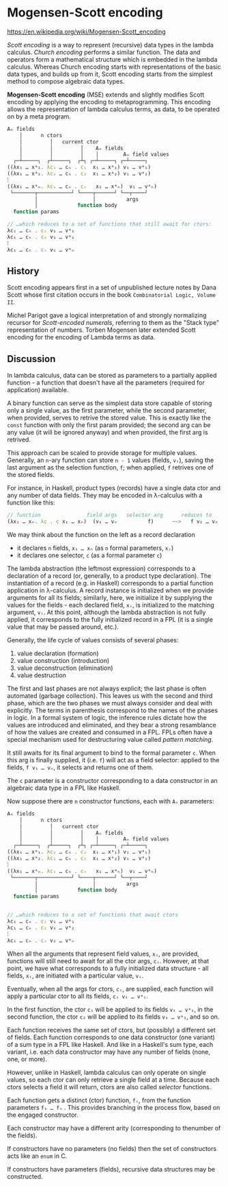# Mogensen-Scott encoding

https://en.wikipedia.org/wiki/Mogensen-Scott_encoding

*Scott encoding* is a way to represent (recursive) data types in the lambda calculus. *Church encoding* performs a similar function. The data and operators form a mathematical structure which is embedded in the lambda calculus. Whereas Church encoding starts with representations of the basic data types, and builds up from it, Scott encoding starts from the simplest method to compose algebraic data types.



**Mogensen-Scott encoding** (MSE) extends and slightly modifies Scott encoding by applying the encoding to metaprogramming. This encoding allows the representation of lambda calculus terms, as data, to be operated on by a meta program.

```js λc
Aₙ fields
    │      n ctors
    │         │   current ctor
    │         │         │    Aₙ fields
    │         │         │    │        Aₙ field values
  ┌─┴─────┐  ┌┴─────┐  ┌┴┐ ┌─┴─────┐ ┌─┴─────┐
((λx₁ … xᵃ₁. λc₁ … cₙ . c₁  x₁ … xᵃ₁) v₁ … vᵃ₁)
((λx₁ … xᵃ₂. λc₁ … cₙ . c₂  x₁ … xᵃ₂) v₁ … vᵃ₂)
⁝
((λx₁ … xᵃₙ. λc₁ … cₙ . cₙ   x₁ … xᵃₙ)  v₁ … vᵃₙ)
 └───────┬───────────┘ └────┬──────┘ └──┬────┘
         │                  │          args
         │             function body
  function params

// …which reduces to a set of functions that still await for ctors:
λc₁ … cₙ . c₁ v₁ … vᵃ₁
λc₁ … cₙ . c₂ v₁ … vᵃ₂
⁝
λc₁ … cₙ . cₙ v₁ … vᵃₙ
```


## History

Scott encoding appears first in a set of unpublished lecture notes by Dana Scott whose first citation occurs in the book `Combinatorial Logic, Volume II`.

Michel Parigot gave a logical interpretation of and strongly normalizing recursor for *Scott-encoded numerals*, referring to them as the "Stack type" representation of numbers. Torben Mogensen later extended Scott encoding for the encoding of Lambda terms as data.

## Discussion

In lambda calculus, data can be stored as parameters to a partially applied function - a function that doesn't have all the parameters (required for application) available.

A binary function can serve as the simplest data store capable of storing only a single value, as the first parameter, while the second parameter, when provided, serves to retrive the stored value. This is exactly like the `const` function with only the first param provided; the second arg can be any value (it will be ignored anyway) and when provided, the first arg is retrived.

This approach can be scaled to provide storage for multiple values. Generally, an `n`-ary function can store `n - 1` values (fields, `vᵢ`), saving the last argument as the selection function, `f`; when applied, `f` retrives one of the stored fields.

For instance, in Haskell, product types (records) have a single data ctor and any number of data fields. They may be encoded in λ-calculus with a function like this:

```js λc
// function               field args   selector arg      reduces to
(λx₁ … xₙ. λc . c x₁ … xₙ)  (v₁ … vₙ          f)      ~~>   f v₁ … vₙ
```

We may think about the function on the left as a record declaration
- it declares `n` fields, `x₁ … xₙ` (as `n` formal parameters, `xᵢ`)
- it declares one selector, `c` (as a formal parameter `c`)

The lambda abstraction (the leftmost expression) corresponds to a declaration of a record (or, generally, to a product type declaration). The instantiation of a record (e.g. in Haskell) corresponds to a partial function application in λ-calculus. A record instance is initialized when we provide arguments for all its fields; similarly, here, we initialize it by supplying the values for the fields - each declared field, `xᵢ`, is initialized to the matching argument, `vᵢ`. At this point, although the lambda abstraction is not fully applied, it corresponds to the fully initialized record in a FPL (it is a single value that may be passed around, etc.).

Generally, the life cycle of values consists of several phases:
1. value declaration (formation)
2. value construction (introduction)
3. value deconstruction (elimination)
4. value destruction

The first and last phases are not always explicit; the last phase is often automated (garbage collection). This leaves us with the second and third phase, which are the two phases we must always consider and deal with explicitly. The terms in parenthesis correspond to the names of the phases in logic. In a formal system of logic, the inference rules dictate how the values are introduced and eliminated, and they bear a strong resamblance of how the values are created and consumed in a FPL. FPLs often have a special mechanism used for destructuring value called *pattern matching*.



It still awaits for its final argument to bind to the formal parameter `c`. When this arg is finally supplied, it (i.e. `f`) will act as a field selector: applied to the fields, `f v₁ … vₙ`, it selects and returns one of them.

The `c` parameter is a constructor corresponding to a data constructor in an algebraic data type in a FPL like Haskell.


Now suppose there are `n` constructor functions, each with `Aᵢ` parameters:

```js λc
Aₙ fields
    │      n ctors
    │         │   current ctor
    │         │         │    Aₙ fields
    │         │         │    │        Aₙ field values
  ┌─┴─────┐  ┌┴─────┐  ┌┴┐ ┌─┴─────┐ ┌─┴─────┐
((λx₁ … xᵃ₁. λc₁ … cₙ . c₁  x₁ … xᵃ₁) v₁ … vᵃ₁)
((λx₁ … xᵃ₂. λc₁ … cₙ . c₂  x₁ … xᵃ₂) v₁ … vᵃ₂)
⁝
((λx₁ … xᵃₙ. λc₁ … cₙ . cₙ   x₁ … xᵃₙ)  v₁ … vᵃₙ)
 └───────┬───────────┘ └────┬──────┘ └──┬────┘
         │                  │          args
         │             function body
  function params


// …which reduces to a set of functions that await ctors
λc₁ … cₙ . c₁ v₁ … vᵃ₁
λc₁ … cₙ . c₂ v₁ … vᵃ₂
⁝
λc₁ … cₙ . cₙ v₁ … vᵃₙ
```

When all the arguments that represent field values, `xᵢ`, are provided, functions will still need to await for all the ctor args, `cᵢ`. However, at that point, we have what corresponds to a fully initialized data structure - all fields, `xᵢ`, are initiated with a particular value, `vᵢ`.

Eventually, when all the args for ctors, `cᵢ`, are supplied, each function will apply a particular ctor to all its fields, `cᵢ v₁ … vᵃᵢ`.

In the first function, the ctor `c₁` will be applied to its fields `v₁ … vᵃ₁`, in the second function, the ctor `c₂` will be applied to its fields `v₁ … vᵃ₂`, and so on.

Each function receives the same set of ctors, but (possibly) a different set of fields. Each function corresponds to one data constructor (one variant) of a sum type in a FPL like Haskell. And like in a Haskell's sum type, each variant, i.e. each data constructor may have any number of fields (none, one, or more).

However, unlike in Haskell, lambda calculus can only operate on single values, so each ctor can only retrieve a single field at a time. Because each ctors selects a field it will return, ctors are also called *selector* functions.



Each function gets a distinct (ctor) function, `fᵢ`, from the function parameters `f₁ … fₙ` . This provides branching in the process flow, based on the engaged constructor.

Each constructor may have a different arity (corresponding to thenumber of the fields).

If constructors have no parameters (no fields) then the set of constructors acts like an `enum` in C.

If constructors have parameters (fields), recursive data structures may be constructed.
